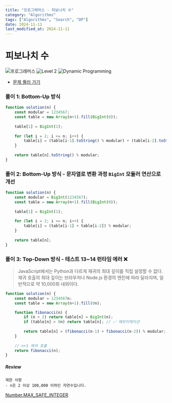 ```yaml
---
title: "프로그래머스 - 피보나치 수"
category: "Algorithms"
tags: ["Algorithms", "Search", "DP"]
date: 2024-11-11
last_modified_at: 2024-11-11
---
```


# 피보나치 수

<img src="https://img.shields.io/badge/-프로그래머스-1e2a3c" alt="프로그래머스"/> <img src="https://img.shields.io/badge/-Level 2-green" alt="Level 2"/> <img src="https://img.shields.io/badge/-Dynamic Programming-orangered" alt="Dynamic Programming"/> 

- [문제 풀러 가기](https://school.programmers.co.kr/learn/courses/30/lessons/12945)

### 풀이 1: Bottom-Up 방식

```js
function solution(n) {
    const modular = 1234567;
    const table = new Array(n+1).fill(BigInt(0));
    
    table[1] = BigInt(1);
    
    for (let i = 2; i <= n; i++) {
        table[i] = (table[i-1].toString() % modular) + (table[i-2].toString() % modular);
	}
    
    return table[n].toString() % modular;
}
```

### 풀이 2: Bottom-Up 방식 - 문자열로 변환 과정 `BigInt` 모듈러 연산으로 개선  

```js
function solution(n) {
    const modular = BigInt(1234567);
    const table = new Array(n+1).fill(BigInt(0));
    
    table[1] = BigInt(1);
    
    for (let i = 2; i <= n; i++) {
        table[i] = (table[i-1] + table[i-2]) % modular;
	}
    
    return table[n];
}
```

### 풀이 3: Top-Down 방식 - 테스트 13~14 런타임 에러 ❌
> JavaScript에서는 Python과 다르게 재귀의 최대 깊이를 직접 설정할 수 없다.  
> 재귀 호출의 최대 깊이는 브라우저나 Node.js 환경의 엔진에 따라 달라지며, 일반적으로 약 10,000회 내외이다. 

```js
function solution(n) {
    const modular = 1234567n;
    const table = new Array(n+1).fill(0n); 

    function fibonacci(n) {
        if (n < 2) return table[n] = BigInt(n);
        if (table[n] > 0n) return table[n]; // ✅ 메모이제이션
        
        return table[n] = (fibonacci(n-1) + fibonacci(n-2)) % modular; 
    }
    
    // n+1 재귀 호출
    return fibonacci(n);
}
```

##### Review 

```
제한 사항
- n은 2 이상 100,000 이하인 자연수입니다.
```

[Number.MAX_SAFE_INTEGER ](../../../javascript/js-max-safe-integer.md)
